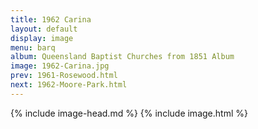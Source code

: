 ```yaml
---
title: 1962 Carina
layout: default
display: image
menu: barq
album: Queensland Baptist Churches from 1851 Album
image: 1962-Carina.jpg
prev: 1961-Rosewood.html
next: 1962-Moore-Park.html
---
```

{% include image-head.md %}
{% include image.html %}